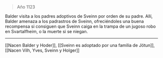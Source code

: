 > Año 1123

Balder visita a los padres adoptivos de Sveinn por orden de su padre. Allí, Balder amenaza a los padrastros de Sveinn, ofreciéndoles una buena recompensa si consiguen que Sveinn caiga en la trampa de un jugoso robo en Svartalfheim, o la muerte si se niegan.

---

[[Nacen Balder y Hoder]], [[Sveinn es adoptado por una familia de Jötun]], [[Nacen Vilh, Yves, Sveinn y Holger]]